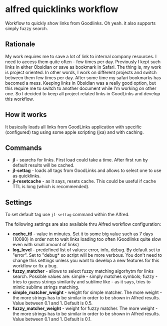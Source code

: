 # alfred quicklinks workflow
Workflow to quickly show links from Goodlinks. Oh yeah. it also supports simply fuzzy search.

## Rationale
My work requires me to save a lot of link to internal company resources. I need to access them quite often - few times per day. Previously I kept such links in either Obsidian or save as bookmark in Safari. The thing is, my work is project oriented. In other words, I work on different projects and switch between them few times per day. After some time my safari bookmarks has becomed a mess. Keeping links in Obsidian was a really good option, but this require me to switch to another document while I'm working on other one. So I decided to keep all project related links in GoodLinks and develop this workflow.


## How it works
It basically loads all links from GoodLinks application with specific (configured) tag using some apple scripting (jxa) and with caching.


## Commands
 * **jl** - searchs for links. First load could take a time. After first run by default results will be cached.
 * **jl-settag** - loads all tags from GoodLinks and allows to select one to use as quicklinks.
 * **jl-resetcache** - as it says, resets cache. This could be useful if cache TTL is long (which is recommended).

## Settings

To set default tag use `jl-settag` command within the Alfred.

The following settings are also available thru Alfred workflow configuration:
 * **cache_ttl** - value in minutes. Set it to some big value such as 7 days (10080)  in order not to wait links loading too often (Goodlinks quite slow even with small amount of links)
 * **log_level** - predefined list of values: error, info, debug. By default set to "error". Set to "debug* so script will be more verbous. You don't need to change this settings unless you want to develop a new features for this workflow or fix a bug.
 * **fuzzy_matcher** - allows to select fuzzy matching algorhytm for links search. Possible values are: simple - simply matches symbols; fuzzy - tries to guess strings similarity and sublime like - as it says, tries to mimic sublime strings matching.
 * **simple_matcher_weight** - weight for simple matcher. The more weight - the more strings has to be similar in order to be shown in Alfred results. Value between 0.1 and 1. Default is 0.5.
 * **fuzzy_matcher_weight** - weight for fuzzy matcher. The more weight - the more strings has to be similar in order to be shown in Alfred results. Value between 0.1 and 1. Default is 0.1.